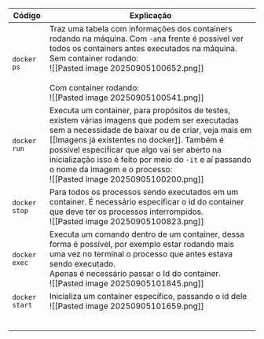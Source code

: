 
| Código         | Explicação                                                                                                                                                                                                                                                                                                                                                                             |
| -------------- | -------------------------------------------------------------------------------------------------------------------------------------------------------------------------------------------------------------------------------------------------------------------------------------------------------------------------------------------------------------------------------------- |
| `docker ps`    | Traz uma tabela com informações dos containers rodando na máquina. Com `-a`na frente é possível ver todos os containers antes executados na máquina.<br>Sem container rodando:<br>![[Pasted image 20250905100652.png]]<br><br>Com container rodando:<br>![[Pasted image 20250905100541.png]]                                                                                           |
| `docker run`   | Executa um container, para propósitos de testes, existem várias imagens que podem ser executadas sem a necessidade de baixar ou de criar, veja mais em [[Imagens já existentes no docker]]. Também é possível especificar que algo vai ser aberto na inicialização isso é feito por meio do `-it` e aí passando o nome da imagem e o processo:<br>![[Pasted image 20250905100200.png]] |
| `docker stop`  | Para todos os processos sendo executados em um container. É necessário especificar o id do container que deve ter os processos interrompidos.<br>![[Pasted image 20250905100823.png]]                                                                                                                                                                                                  |
| `docker exec`  | Executa um comando dentro de um container, dessa forma é possível, por exemplo estar rodando mais uma vez no terminal o processo que antes estava sendo executado.<br>Apenas é necessário passar o Id do container.<br>![[Pasted image 20250905101845.png]]                                                                                                                            |
| `docker start` | Inicializa um container específico, passando o id dele<br>![[Pasted image 20250905101659.png]]                                                                                                                                                                                                                                                                                         |
|                |                                                                                                                                                                                                                                                                                                                                                                                        |
|                |                                                                                                                                                                                                                                                                                                                                                                                        |
|                |                                                                                                                                                                                                                                                                                                                                                                                        |
|                |                                                                                                                                                                                                                                                                                                                                                                                        |
|                |                                                                                                                                                                                                                                                                                                                                                                                        |
|                |                                                                                                                                                                                                                                                                                                                                                                                        |
